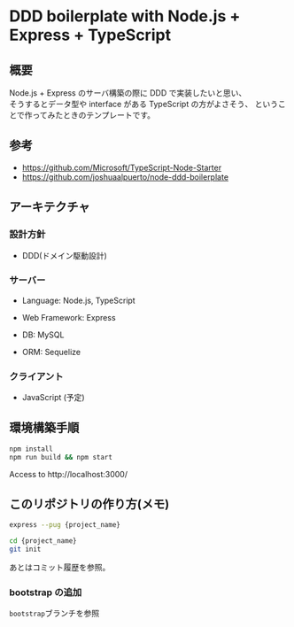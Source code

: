 # DDD boilerplate with Node.js + Express + TypeScript

## 概要

Node.js + Express のサーバ構築の際に DDD で実装したいと思い、  
そうするとデータ型や interface がある TypeScript の方がよさそう、
ということで作ってみたときのテンプレートです。

## 参考

- https://github.com/Microsoft/TypeScript-Node-Starter
- https://github.com/joshuaalpuerto/node-ddd-boilerplate

## アーキテクチャ

### 設計方針

- DDD(ドメイン駆動設計)

### サーバー

- Language: Node.js, TypeScript
- Web Framework: Express

- DB: MySQL
- ORM: Sequelize

### クライアント

- JavaScript (予定)

## 環境構築手順

```sh
npm install
npm run build && npm start
```

Access to http://localhost:3000/

## このリポジトリの作り方(メモ)

```sh
express --pug {project_name}

cd {project_name}
git init
```

あとはコミット履歴を参照。

### bootstrap の追加

`bootstrap`ブランチを参照
